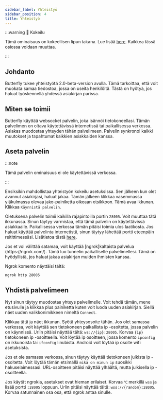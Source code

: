 ```yaml
---
sidebar_label: Yhteistyö
sidebar_position: 4
title: Yhteistyö
---
```


:::warning 🧪 Kokeilu

Tämä ominaisuus on kokeellisen lipun takana. Lue lisää [here](/nightly#experiments).
Kaikkea tässä osiossa voidaan muuttaa.

:::

## Johdanto

Butterfly tukee yhteistyötä 2.0-beta-version avulla. Tämä tarkoittaa, että voit muokata samaa tiedostoa, jossa on useita henkilöitä. Tästä on hyötyä, jos haluat työskennellä yhdessä asiakirjan parissa.

## Miten se toimii

Butterfly käyttää websocket palvelin, joka isännöi tietokoneellasi. Tämän palvelimen on oltava käytettävissä internetissä tai paikallisessa verkossa. Asiakas muodostaa yhteyden tähän palvelimeen. Palvelin synkronoi kaikki muutokset ja tapahtumat kaikkien asiakkaiden kanssa.

## Aseta palvelin

:::note

Tämä palvelin ominaisuus ei ole käytettävissä verkossa.

:::

Ensiksikin mahdollistaa yhteistyön kokeilu asetuksissa. Sen jälkeen kun olet avannut asiakirjasi, haluat jakaa. Tämän jälkeen klikkaa vasemmassa yläkulmassa olevaa jako-painiketta oikeaan otsikkoon. Tämä avaa ikkunan. Klikkaa `Käynnistä palvelin`.

Oletuksena palvelin toimii kaikilla rajapintoilla portin `28005`. Voit muuttaa tätä ikkunassa. Sinun täytyy varmistaa, että tämä palvelin on käytettävissä asiakkaalle.
Paikallisessa verkossa tämän pitäisi toimia ulos laatikosta. Jos haluat käyttää palvelinta internetistä, sinun täytyy lähettää portti eteenpäin reitittimessäsi. Lisätietoa tästä [here](https://en.wikipedia.org/wiki/Port_forwarding/).

Jos et voi välittää satamaa, voit käyttää [ngrok]kaltaista palvelua (https\://ngrok.com/). Tämä luo tunnelin paikalliselle palvelimellesi. Tämä on hyödyllistä, jos haluat jakaa asiakirjan muiden ihmisten kanssa.

Ngrok komento näyttäisi tältä:

```bash
ngrok http 28005
```

## Yhdistä palvelimeen

Nyt sinun täytyy muodostaa yhteys palvelimelle. Voit tehdä tämän, mene etusivulle ja klikkaa plus painiketta kuten voit luoda uuden asiakirjan. Siellä näet uuden valikkonimikkeen nimeltä `Connect`.

Klikkaa tätä ja näet ikkunan. Syötä yhteysosoite tähän.
Jos olet samassa verkossa, voit käyttää sen tietokoneen paikallista ip -osoitetta, jossa palvelin on käynnissä.
Urlin pitäisi näyttää tältä: `ws://{ip}:28005`. Korvaa `{ip}` tietokoneen ip -osoitteella. Voit löytää ip osoitteen, jossa komento `ipconfig` on ikkunoista tai `ifconfig` linubista. Android voit löytää ip osoite wifi asetuksista.

Jos et ole samassa verkossa, sinun täytyy käyttää tietokoneen julkista ip -osoitetta. Voit löytää tämän etsimällä `mikä on minun ip` suosikki hakuselaimessasi. URL-osoitteen pitäisi näyttää ylhäältä, mutta julkisella ip -osoitteella.

Jos käytät ngrokia, asetukset ovat hieman erilaiset. Korvaa `℃` merkillä `wss` ja lisää portti `:28005` loppuun. Urlin pitäisi näyttää tältä: `wss://{random}:28005`. Korvaa satunnainen osa osa, että ngrok antaa sinulle.

